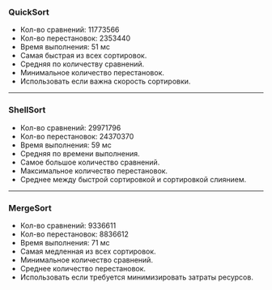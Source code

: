 ### QuickSort
- Кол-во сравнений: 11773566
- Кол-во перестановок: 2353440
- Время выполнения: 51 мс
- Самая быстрая из всех сортировок.
- Средняя по количеству сравнений.
- Минимальное количество перестановок.
- Использовать если важна скорость сортировки.
----------
### ShellSort
- Кол-во сравнений: 29971796
- Кол-во перестановок: 24370370
- Время выполнения: 59 мс
- Средняя по времени выполнения.
- Самое большое количество сравнений.
- Максимальное количество перестановок.
- Среднее между быстрой сортировкой и сортировкой слиянием.
----------
### MergeSort
- Кол-во сравнений: 9336611
- Кол-во перестановок: 8836612
- Время выполнения: 71 мс 
- Самая медленная из всех сортировок.
- Минимальное количество сравнений.
- Среднее количество перестановок.
- Использовать если требуется минимизировать затраты ресурсов.
